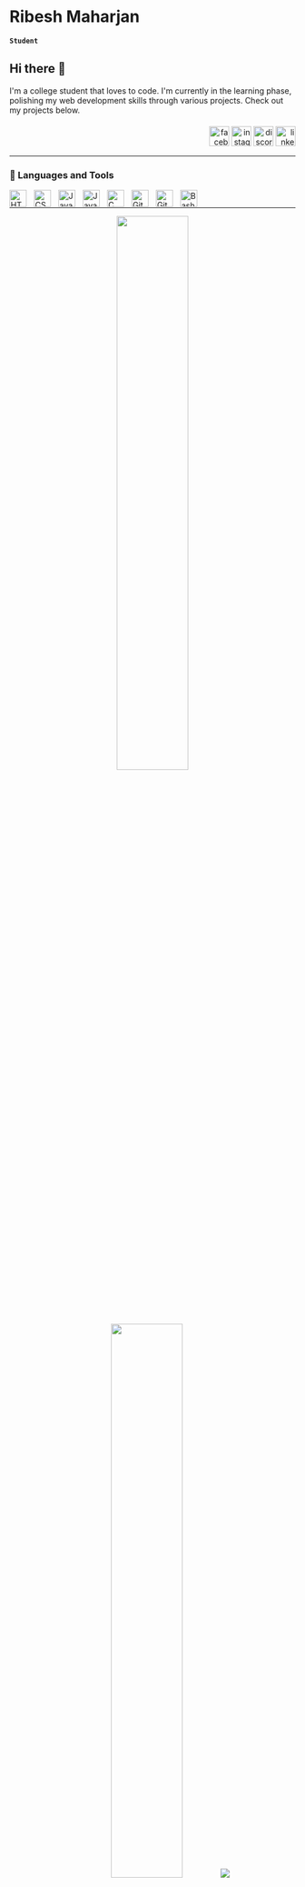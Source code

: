 # Ribesh Maharjan

**`Student`**

## Hi there 👋

I'm a college student that loves to code. I'm currently in the learning phase, polishing my web development skills through various projects. Check out my projects below.

<div align="right" style="margin-top: 20px;">
    <a href="https://www.facebook.com/ribu.maharjan" target="_blank" style="text-decoration: none;">
        <img src="https://img.shields.io/static/v1?message=Facebook&logo=facebook&label=&color=1877F2&logoColor=white&labelColor=&style=for-the-badge" height="35" alt="facebook logo"  />
    </a>
    <a href="https://www.instagram.com/ribeshmhzan" target="_blank" style="text-decoration: none;">
        <img src="https://img.shields.io/static/v1?message=Instagram&logo=instagram&label=&color=E4405F&logoColor=white&labelColor=&style=for-the-badge" height="35" alt="instagram logo"  />
    </a>
    <a href="https://discordapp.com/users/570292509218177034" target="_blank" style="text-decoration: none;">
        <img src="https://img.shields.io/static/v1?message=Discord&logo=discord&label=&color=7289DA&logoColor=white&labelColor=&style=for-the-badge" height="35" alt="discord logo"  />
    </a>
    <a href="https://www.linkedin.com/in/ribesh-mhzan/" target="_blank" style="text-decoration: none;">
        <img src="https://img.shields.io/static/v1?message=LinkedIn&logo=linkedin&label=&color=0077B5&logoColor=white&labelColor=&style=for-the-badge" height="35" alt="linkedin logo"  />
    </a>
</div>

---

### 🧰 Languages and Tools

<img align="left" alt="HTML" width="30px" style="padding-right:10px;" src="https://cdn.jsdelivr.net/gh/devicons/devicon/icons/html5/html5-plain.svg" />
<img align="left" alt="CSS" width="30px" style="padding-right:10px;" src="https://cdn.jsdelivr.net/gh/devicons/devicon/icons/css3/css3-plain.svg" />
<img align="left" alt="JavaScript" width="30px" style="padding-right:10px;" src="https://cdn.jsdelivr.net/gh/devicons/devicon/icons/javascript/javascript-plain.svg" />
<img align="left" alt="Java" width="30px" style="padding-right:10px;" src="https://cdn.jsdelivr.net/gh/devicons/devicon/icons/java/java-original.svg"/>
<img align="left" alt="C" width="30px" style="padding-right:10px;" src="https://cdn.jsdelivr.net/gh/devicons/devicon@latest/icons/c/c-original.svg" />
<img align="left" alt="Git" width="30px" style="padding-right:10px;" src="https://cdn.jsdelivr.net/gh/devicons/devicon/icons/git/git-original.svg" />
<img align="left" alt="GitHub" width="30px" style="padding-right:10px;" src="https://cdn.jsdelivr.net/gh/devicons/devicon/icons/github/github-original.svg" />
<img align="left" alt="Bash" width="30px" style="padding-right:10px;" src="https://cdn.jsdelivr.net/gh/devicons/devicon/icons/bash/bash-original.svg" />
<br />

---

<!-- 
### 📊 Stats

<a href="https://next.ossinsight.io/widgets/official/compose-user-dashboard-stats?user_id=142114953" target="_blank" style="display: block" align="center">
  <picture>
    <source media="(prefers-color-scheme: dark)" srcset="https://next.ossinsight.io/widgets/official/compose-user-dashboard-stats/thumbnail.png?user_id=142114953&image_size=auto&color_scheme=dark" width="771" height="auto">
    <img alt="Dashboard stats of @RibeshMaharjan" src="https://next.ossinsight.io/widgets/official/compose-user-dashboard-stats/thumbnail.png?user_id=142114953&image_size=auto&color_scheme=light" width="771" height="auto">
  </picture>
</a>

-->

<p align="center">
  <img height="50%" width="auto" src ="https://github-readme-stats-private.vercel.app/api?username=RibeshMaharjan&show_icons=true&count_private=true&include_all_commits=true&theme=darcula&hide_border=true&hide=issues,contribs&bg_color=00000000">
  <img height="50%" width="auto" src ="https://github-readme-stats-private.vercel.app/api/top-langs/?username=RibeshMaharjan&layout=compact&hide_border=true&theme=darcula&bg_color=00000000&langs_count=6&hide=jupyter%20notebook,tex">
  <img src ="https://streak-stats.demolab.com?user=RibeshMaharjan&theme=darcula&hide_border=true&background=FFFFFF00">
  <br>
  <br>
</p>

<!--
|<img height=200 align="center" src="https://github-readme-stats-s7hi.vercel.app/api?username=RibeshMaharjan&show_icons=true&theme=gruvbox&card_width=320&count_private=true&include_all_commits=true" />|<img height=200 align="center" src="https://github-readme-stats-s7hi.vercel.app/api/top-langs/?username=RibeshMaharjan&theme=gruvbox&layout=donut&card_width=320" />|
|--|--|
-->

<!-- <img height=200 align="center" src="https://github-readme-stats-s7hi.vercel.app/api/wakatime?username=RibeshMzn&theme=gruvbox" /> -->

<!--
**RibeshMaharjan/RibeshMaharjan** is a ✨ _special_ ✨ repository because its `README.md` (this file) appears on your GitHub profile.

Here are some ideas to get you started:

- 🔭 I’m currently working on ...
- 🌱 I’m currently learning ...
- 👯 I’m looking to collaborate on ...
- 🤔 I’m looking for help with ...
- 💬 Ask me about ...
- 📫 How to reach me: ...
- 😄 Pronouns: ...
- ⚡ Fun fact: ...
-->

